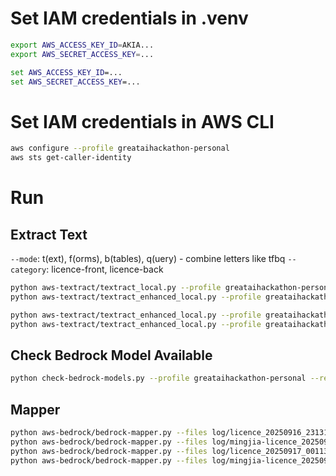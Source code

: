# Set IAM credentials in .venv
```bash
export AWS_ACCESS_KEY_ID=AKIA...
export AWS_SECRET_ACCESS_KEY=...
```

```cmd
set AWS_ACCESS_KEY_ID=...
set AWS_SECRET_ACCESS_KEY=...
```

# Set IAM credentials in AWS CLI
```bash
aws configure --profile greataihackathon-personal
aws sts get-caller-identity
```

# Run
## Extract Text
`--mode`: t(ext), f(orms), b(tables), q(uery) - combine letters like tfbq
`--category`: licence-front, licence-back
```bash
python aws-textract/textract_local.py --profile greataihackathon-personal --image aws-textract/files/paystub.jpg --region us-east-1
python aws-textract/textract_enhanced_local.py --profile greataihackathon-personal --file aws-textract/files/bank-receipt.pdf --region us-east-1
```

```bash
python aws-textract/textract_enhanced_local.py --profile greataihackathon-personal --file aws-textract/files/licence.jpeg --region us-east-1 --mode tfbq --category licence
python aws-textract/textract_enhanced_local.py --profile greataihackathon-personal --file aws-textract/files/mingjia-licence.jpg --region us-east-1 --mode tf
```

## Check Bedrock Model Available
```bash
python check-bedrock-models.py --profile greataihackathon-personal --region us-east-1
```

## Mapper
```bash
python aws-bedrock/bedrock-mapper.py --files log/licence_20250916_231316/text.json log/licence_20250916_231316/forms.json --profile greataihackathon-personal
python aws-bedrock/bedrock-mapper.py --files log/mingjia-licence_20250916_231133/textract.log --profile greataihackathon-personal
python aws-bedrock/bedrock-mapper.py --files log/licence_20250917_001133/textract.log --profile greataihackathon-personal
python aws-bedrock/bedrock-mapper.py --files log/mingjia-licence_20250917_001506/textract.log --profile greataihackathon-personal
```